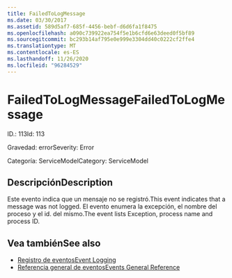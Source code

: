 ```yaml
---
title: FailedToLogMessage
ms.date: 03/30/2017
ms.assetid: 589d5af7-685f-4456-bebf-d6d6fa1f8475
ms.openlocfilehash: a090c739922ea754f5e1b6cfd6e63deed0f5bf89
ms.sourcegitcommit: bc293b14af795e0e999e3304dd40c0222cf2ffe4
ms.translationtype: MT
ms.contentlocale: es-ES
ms.lasthandoff: 11/26/2020
ms.locfileid: "96284529"
---
```

# <a name="failedtologmessage"></a><span data-ttu-id="ab4ec-102">FailedToLogMessage</span><span class="sxs-lookup"><span data-stu-id="ab4ec-102">FailedToLogMessage</span></span>

<span data-ttu-id="ab4ec-103">ID.: 113</span><span class="sxs-lookup"><span data-stu-id="ab4ec-103">Id: 113</span></span>  
  
 <span data-ttu-id="ab4ec-104">Gravedad: error</span><span class="sxs-lookup"><span data-stu-id="ab4ec-104">Severity: Error</span></span>  
  
 <span data-ttu-id="ab4ec-105">Categoría: ServiceModel</span><span class="sxs-lookup"><span data-stu-id="ab4ec-105">Category: ServiceModel</span></span>  
  
## <a name="description"></a><span data-ttu-id="ab4ec-106">Descripción</span><span class="sxs-lookup"><span data-stu-id="ab4ec-106">Description</span></span>  

 <span data-ttu-id="ab4ec-107">Este evento indica que un mensaje no se registró.</span><span class="sxs-lookup"><span data-stu-id="ab4ec-107">This event indicates that a message was not logged.</span></span> <span data-ttu-id="ab4ec-108">El evento enumera la excepción, el nombre del proceso y el id. del mismo.</span><span class="sxs-lookup"><span data-stu-id="ab4ec-108">The event lists Exception, process name and process ID.</span></span>  
  
## <a name="see-also"></a><span data-ttu-id="ab4ec-109">Vea también</span><span class="sxs-lookup"><span data-stu-id="ab4ec-109">See also</span></span>

- [<span data-ttu-id="ab4ec-110">Registro de eventos</span><span class="sxs-lookup"><span data-stu-id="ab4ec-110">Event Logging</span></span>](index.md)
- [<span data-ttu-id="ab4ec-111">Referencia general de eventos</span><span class="sxs-lookup"><span data-stu-id="ab4ec-111">Events General Reference</span></span>](events-general-reference.md)
